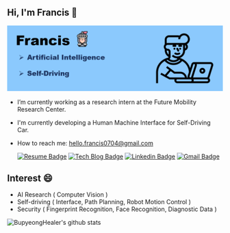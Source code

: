 ## Hi, I'm Francis 👋
<!--
**BupyeongHealer/BupyeongHealer** is a ✨ _special_ ✨ repository because its `README.md` (this file) appears on your GitHub profile.

Here are some ideas to get you started:

- 🔭 I’m currently working on ...
- 🌱 I’m currently learning ...
- 👯 I’m looking to collaborate on ...
- 🤔 I’m looking for help with ...
- 💬 Ask me about ...
- 📫 How to reach me: ...
- 😄 Pronouns: ...
- ⚡ Fun fact: ...
-->

![alt 2번이미지](/img-profile.png)  

- I’m currently working as a research intern at the Future Mobility Research Center.
- I'm currently developing a Human Machine Interface for Self-Driving Car.
- How to reach me: hello.francis0704@gmail.com

  [![Resume Badge](https://img.shields.io/badge/-Resume-blueviolet?&link=https://hello-francis.tistory.com/)](https://hello-francis.tistory.com/)
[![Tech Blog Badge](http://img.shields.io/badge/-Tech%20blog-black?style=flat-square&logo=github&link=https://hello-francis.tistory.com/)](https://hello-francis.tistory.com/)
[![Linkedin Badge](https://img.shields.io/badge/-LinkedIn-blue?style=flat-square&logo=Linkedin&logoColor=white&link=https://www.linkedin.com/in/minseok-kim-010756146/)](https://www.linkedin.com/in/minseok-kim-010756146/)
[![Gmail Badge](https://img.shields.io/badge/Gmail-d14836?style=flat-square&logo=Gmail&logoColor=white&link=mailto:hello.francis0704@gmail.com)](mailto:hello.francis0704@gmail.com)

## Interest 😄
- AI Research ( Computer Vision )
- Self-driving ( Interface, Path Planning, Robot Motion Control )
- Security ( Fingerprint Recognition, Face Recognition, Diagnostic Data )


![BupyeongHealer's github stats](https://github-readme-stats.vercel.app/api?username=BupyeongHealer&show_icons=true)
